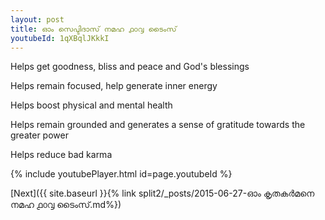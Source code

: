 ```yaml
---
layout: post
title: ഓം സെപ്ടിദാസ് നമഹ ൧൦൮ ടൈംസ്
youtubeId: 1qXBqlJKkkI
---
```

 
 
Helps get goodness, bliss and peace and God's blessings
 
Helps remain focused, help generate inner energy 
 
Helps boost physical and mental health 
 
Helps remain grounded and generates a sense of gratitude towards the greater power 
 
Helps reduce bad karma
 
 
 
 


{% include youtubePlayer.html id=page.youtubeId %}
 
[Next]({{ site.baseurl }}{% link  split2/_posts/2015-06-27-ഓം കൃതകർമനെ നമഹ ൧൦൮ ടൈംസ്.md%})
 
